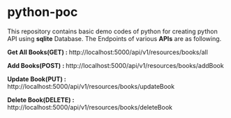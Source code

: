 # python-poc
This repository contains basic demo codes of python for creating python API using <b>sqlite</b> Database. The Endpoints of various <b>APIs</b> are as following.

<b>Get All Books(GET) : </b>
http://localhost:5000/api/v1/resources/books/all

<b>Add Books(POST) : </b>
http://localhost:5000/api/v1/resources/books/addBook

<b>Update Book(PUT) : </b>
http://localhost:5000/api/v1/resources/books/updateBook

<b>Delete Book(DELETE) : </b>
http://localhost:5000/api/v1/resources/books/deleteBook

